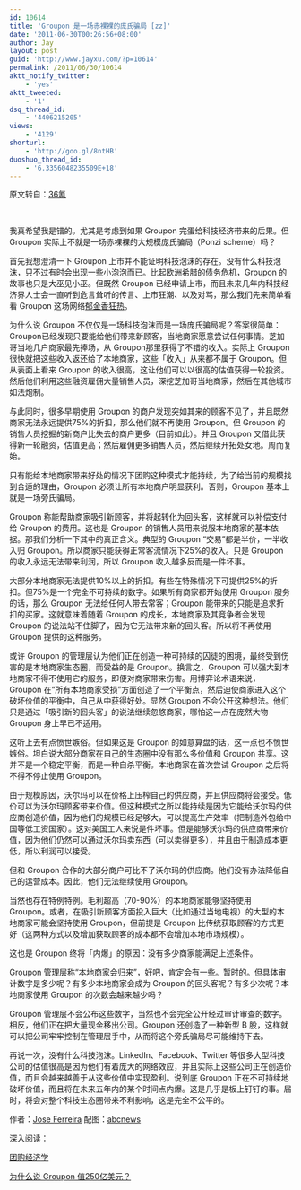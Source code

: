 ```yaml
---
id: 10614
title: 'Groupon 是一场赤裸裸的庞氏骗局 [zz]'
date: '2011-06-30T00:26:56+08:00'
author: Jay
layout: post
guid: 'http://www.jayxu.com/?p=10614'
permalink: /2011/06/30/10614
aktt_notify_twitter:
    - 'yes'
aktt_tweeted:
    - '1'
dsq_thread_id:
    - '4406215205'
views:
    - '4129'
shorturl:
    - 'http://goo.gl/8ntHB'
duoshuo_thread_id:
    - '6.3356048235509E+18'
---
```


<p>原文转自：<a href="http://www.36kr.com/grouponzi/?utm_source=krweeklyutm27" target="_blank">36氪</a></p>
<p>&nbsp;</p>
<p>我真希望我是错的。尤其是考虑到如果 Groupon 完蛋给科技经济带来的后果。但 Groupon 实际上不就是一场赤裸裸的大规模庞氏骗局（Ponzi scheme）吗？</p>
<p>首先我想澄清一下&nbsp;Groupon 上市并不能证明科技泡沫的存在。没有什么科技泡沫，只不过有时会出现一些小泡泡而已。比起欧洲希腊的债务危机，Groupon 的故事也只是大巫见小巫。但既然 Groupon 已经申请上市，而且未来几年内科技经济界人士会一直听到危言耸听的传言、上市狂潮、以及对骂，那么我们先来简单看看 Groupon 这场网络<a href="http://zh.wikipedia.org/wiki/%E9%AC%B1%E9%87%91%E9%A6%99%E7%8B%82%E7%86%B1" target="_blank" title="郁金香狂热">郁金香狂热</a>。</p>
<p>为什么说 Groupon 不仅仅是一场科技泡沫而是一场庞氏骗局呢？答案很简单： Groupon已经发现只要能给他们带来新顾客，当地商家愿意尝试任何事情。芝加哥当地几户商家最先捧场，从 Groupon那里获得了不错的收入。实际上 Groupon 很快就把这些收入返还给了本地商家，这些「收入」从来都不属于 Groupon。但从表面上看来 Groupon 的收入很高，这让他们可以以很高的估值获得一轮投资。然后他们利用这些融资雇佣大量销售人员，深挖芝加哥当地商家，然后在其他城市如法炮制。</p>
<p>与此同时，很多早期使用 Groupon 的商户发现突如其来的顾客不见了，并且既然商家无法永远提供75%的折扣，那么他们就不再使用 Groupon。但 Groupon 的销售人员挖掘的新商户比失去的商户更多（目前如此）。并且 Groupon 又借此获得新一轮融资，估值更高；然后雇佣更多销售人员，然后继续开拓处女地。周而复始。</p>
<p>只有能给本地商家带来好处的情况下团购这种模式才能持续，为了给当前的规模找到合适的理由，Groupon 必须让所有本地商户明显获利。否则，Groupon 基本上就是一场旁氏骗局。</p>
<p>Groupon 称能帮助商家吸引新顾客，并将起转化为回头客，这样就可以补偿支付给 Groupon 的费用。这也是 Groupon 的销售人员用来说服本地商家的基本依据。那我们分析一下其中的真正含义。典型的 Groupon &ldquo;交易&rdquo;都是半价，一半收入归 Groupon。所以商家只能获得正常客流情况下25%的收入。只是 Groupon 的收入永远无法带来利润，所以 Groupon 收入越多反而是一件坏事。</p>
<p>大部分本地商家无法提供10%以上的折扣。有些在特殊情况下可提供25%的折扣。但75%是一个完全不可持续的数字。如果所有商家都开始使用 Groupon 服务的话，那么 Groupon 无法给任何人带去常客；Groupon 能带来的只能是追求折扣的买家。这就意味着随着 Groupon 的成长，本地商家及其竞争者会发现 Groupon 的说法站不住脚了，因为它无法带来新的回头客。所以将不再使用 Groupon 提供的这种服务。</p>
<p>或许&nbsp;Groupon 的管理层认为他们正在创造一种可持续的囚徒的困境，最终受到伤害的是本地商家生态圈，而受益的是 Groupon。换言之，Groupon 可以强大到本地商家不得不使用它的服务，即便对商家带来伤害。用博弈论术语来说，Groupon 在&ldquo;所有本地商家受损&rdquo;方面创造了一个平衡点，然后迫使商家进入这个破坏价值的平衡中，自己从中获得好处。显然 Groupon 不会公开这种想法。他们只是通过「吸引新的回头客」的说法继续忽悠商家，哪怕这一点在庞然大物 Groupon 身上早已不适用。</p>
<p>这听上去有点愤世嫉俗。但如果这是 Groupon 的如意算盘的话，这一点也不愤世嫉俗。坦白说大部分商家在自己的生态圈中没有那么多价值和 Groupon 共享。这并不是一个稳定平衡，而是一种自杀平衡。本地商家在首次尝试 Groupon 之后将不得不停止使用 Groupon。</p>
<p>由于规模原因，沃尔玛可以在价格上压榨自己的供应商，并且供应商将会接受。低价可以为沃尔玛顾客带来价值。但这种模式之所以能持续是因为它能给沃尔玛的供应商创造价值，因为他们的规模已经足够大，可以提高生产效率（把制造外包给中国等低工资国家）。这对美国工人来说是件坏事。但是能够沃尔玛的供应商带来价值，因为他们仍然可以通过沃尔玛卖东西（可以卖得更多），并且由于制造成本更低，所以利润可以接受。</p>
<p>但和 Groupon 合作的大部分商户可比不了沃尔玛的供应商。他们没有办法降低自己的运营成本。因此，他们无法继续使用 Groupon。</p>
<p>当然也存在特例特例。毛利超高（70-90%）的本地商家能够坚持使用 Groupon。或者，在吸引新顾客方面投入巨大（比如通过当地电视）的大型的本地商家可能会坚持使用 Groupon，但前提是 Groupon 比传统获取顾客的方式更好（这两种方式以及增加获取顾客的成本都不会增加本地市场规模）。</p>
<p>这也是 Groupon 终将「内爆」的原因：没有多少商家能满足上述条件。</p>
<p>Groupon 管理层称&ldquo;本地商家会归来&rdquo;，好吧，肯定会有一些。暂时的。但具体审计数字是多少呢？有多少本地商家会成为 Groupon 的回头客呢？有多少次呢？本地商家使用 Groupon 的次数会越来越少吗？</p>
<p>Groupon 管理层不会公布这些数字，当然也不会完全公开经过审计审查的数字。相反，他们正在把大量现金移出公司。Groupon 还创造了一种新型 B 股，这样就可以把公司牢牢控制在管理层手中，从而将这个旁氏骗局尽可能维持下去。</p>
<p>再说一次，没有什么科技泡沫。LinkedIn、Facebook、Twitter 等很多大型科技公司的估值很高是因为他们有着庞大的网络效应，并且实际上这些公司正在创造价值，而且会越来越善于从这些价值中实现盈利。说到底 Groupon 正在不可持续地破坏价值，而且将在未来五年内的某个时间点内爆。这是几乎是板上钉钉的事。届时，将会对整个科技生态圈带来不利影响，这是完全不公平的。</p>
<p>作者：<a href="http://www.knewton.com/blog/author/jose/" title="Posts by Jose Ferreira">Jose Ferreira</a>&nbsp;配图：<a href="http://www.36kr.com/photos/uncategorized/2008/12/12/ponzi_scheme_081212_main.jpg">abcnews</a></p>
<p>深入阅读：</p>
<p><a href="http://www.36kr.com/grouponomics/" target="_blank" title="团购经济学">团购经济学</a></p>
<p><a href="http://www.36kr.com/groupon-kicks-ass/" target="_blank" title="为什么说 Groupon 值250亿美元？">为什么说 Groupon 值250亿美元？</a></p>
